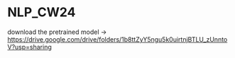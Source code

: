# NLP_CW24

download the pretrained model -> https://drive.google.com/drive/folders/1b8ttZyY5ngu5k0uirtnjBTLU_zUnntoV?usp=sharing
